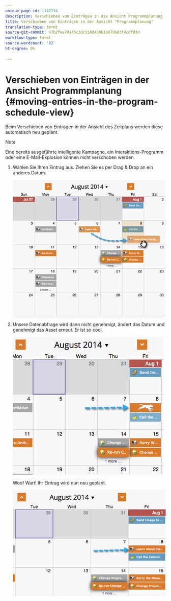 ```yaml
---
unique-page-id: 1147134
description: Verschieben von Einträgen in die Ansicht Programmplanung - Marketing Docs - Produktdokumentation
title: Verschieben von Einträgen in der Ansicht "Programmplanung"
translation-type: tm+mt
source-git-commit: 47b2fee7d146c3dc558d4bbb10070683f4cdfd3d
workflow-type: tm+mt
source-wordcount: '82'
ht-degree: 0%

---
```



# Verschieben von Einträgen in der Ansicht Programmplanung {#moving-entries-in-the-program-schedule-view}

Beim Verschieben von Einträgen in der Ansicht des Zeitplans werden diese automatisch neu geplant.

>[!NOTE]
>
>Eine bereits ausgeführte intelligente Kampagne, ein Interaktions-Programm oder eine E-Mail-Explosion können nicht verschoben werden.

1. Wählen Sie Ihren Eintrag aus. Ziehen Sie es per Drag &amp; Drop an ein anderes Datum.

   ![](assets/image2014-9-18-17-3a47-3a23.png)

1. Unsere Datenabfrage wird dann nicht genehmigt, ändert das Datum und genehmigt das Asset erneut. Er ist so cool.

   ![](assets/image2014-9-18-17-3a47-3a35.png)

   Woof Wart! Ihr Eintrag wird nun neu geplant.

   ![](assets/image2014-9-18-17-3a49-3a19.png)


